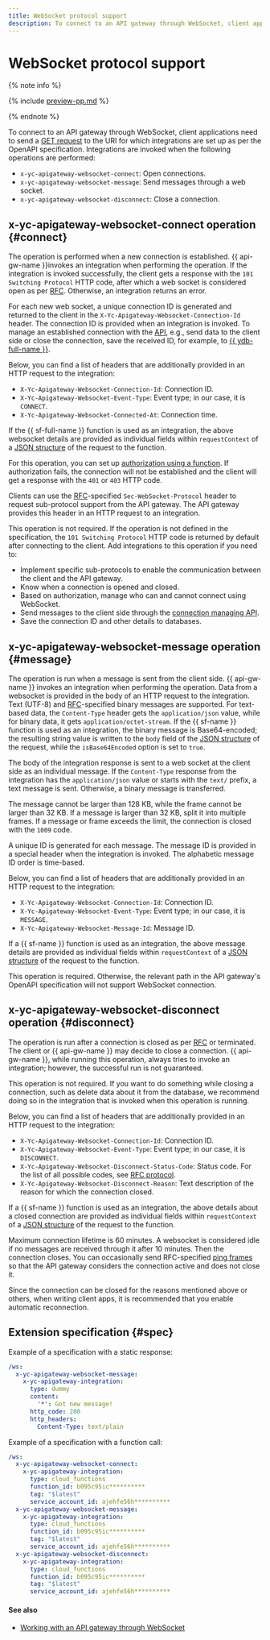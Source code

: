 ```yaml
---
title: WebSocket protocol support
description: To connect to an API gateway through WebSocket, client applications need to send a GET request to the URI for which integrations are set up as per the OpenAPI specification.
---
```


# WebSocket protocol support

{% note info %}

{% include [preview-pp.md](../../../_includes/preview-pp.md) %}

{% endnote %}

To connect to an API gateway through WebSocket, client applications need to send a [GET request](https://www.rfc-editor.org/rfc/rfc6455#section-1.3) to the URI for which integrations are set up as per the OpenAPI specification. Integrations are invoked when the following operations are performed:
* `x-yc-apigateway-websocket-connect`: Open connections.
* `x-yc-apigateway-websocket-message`: Send messages through a web socket.
* `x-yc-apigateway-websocket-disconnect`: Close a connection.

## x-yc-apigateway-websocket-connect operation {#connect}

The operation is performed when a new connection is established. {{ api-gw-name }}invokes an integration when performing the operation. If the integration is invoked successfully, the client gets a response with the `101 Switching Protocol` HTTP code, after which a web socket is considered open as per [RFC](https://www.rfc-editor.org/rfc/rfc6455#page-12). Otherwise, an integration returns an error.

For each new web socket, a unique connection ID is generated and returned to the client in the `X-Yc-Apigateway-Websocket-Connection-Id` header. The connection ID is provided when an integration is invoked. To manage an established connection with the [API](../../api-ref/websocket/authentication.md), e.g., send data to the client side or close the connection, save the received ID, for example, to [{{ ydb-full-name }}](../../../ydb/).

Below, you can find a list of headers that are additionally provided in an HTTP request to the integration:
* `X-Yc-Apigateway-Websocket-Connection-Id`: Connection ID.
* `X-Yc-Apigateway-Websocket-Event-Type`: Event type; in our case, it is `CONNECT`.
* `X-Yc-Apigateway-Websocket-Connected-At`: Connection time.

If the {{ sf-full-name }} function is used as an integration, the above websocket details are provided as individual fields within `requestContext` of a [JSON structure](../../../functions/concepts/function-invoke.md#request) of the request to the function.

For this operation, you can set up [authorization using a function](../extensions/function-authorizer.md). If authorization fails, the connection will not be established and the client will get a response with the `401` or `403` HTTP code.

Clients can use the [RFC](https://www.rfc-editor.org/rfc/rfc6455#page-12)-specified `Sec-WebSocket-Protocol` header to request sub-protocol support from the API gateway. The API gateway provides this header in an HTTP request to an integration.

This operation is not required. If the operation is not defined in the specification, the `101 Switching Protocol` HTTP code is returned by default after connecting to the client. Add integrations to this operation if you need to:
* Implement specific sub-protocols to enable the communication between the client and the API gateway.
* Know when a connection is opened and closed.
* Based on authorization, manage who can and cannot connect using WebSocket.
* Send messages to the client side through the [connection managing API](../../api-ref/websocket/authentication.md).
* Save the connection ID and other details to databases.

## x-yc-apigateway-websocket-message operation {#message}

The operation is run when a message is sent from the client side. {{ api-gw-name }} invokes an integration when performing the operation. Data from a websocket is provided in the body of an HTTP request to the integration. Text (UTF-8) and [RFC](https://www.rfc-editor.org/rfc/rfc6455#section-5.6)-specified binary messages are supported. For text-based data, the `Content-Type` header gets the `application/json` value, while for binary data, it gets `application/octet-stream`. If the {{ sf-name }} function is used as an integration, the binary message is Base64-encoded; the resulting string value is written to the `body` field of the [JSON structure](../../../functions/concepts/function-invoke.md#request) of the request, while the `isBase64Encoded` option is set to `true`.

The body of the integration response is sent to a web socket at the client side as an individual message. If the `Content-Type` response from the integration has the `application/json` value or starts with the `text/` prefix, a text message is sent. Otherwise, a binary message is transferred.

The message cannot be larger than 128 KB, while the frame cannot be larger than 32 KB. If a message is larger than 32 KB, split it into multiple frames. If a message or frame exceeds the limit, the connection is closed with the `1009` code.

A unique ID is generated for each message. The message ID is provided in a special header when the integration is invoked. The alphabetic message ID order is time-based.

Below, you can find a list of headers that are additionally provided in an HTTP request to the integration:
* `X-Yc-Apigateway-Websocket-Connection-Id`: Connection ID.
* `X-Yc-Apigateway-Websocket-Event-Type`: Event type; in our case, it is `MESSAGE`.
* `X-Yc-Apigateway-Websocket-Message-Id`: Message ID.

If a {{ sf-name }} function is used as an integration, the above message details are provided as individual fields within `requestContext` of a [JSON structure](../../../functions/concepts/function-invoke.md#request) of the request to the function.

This operation is required. Otherwise, the relevant path in the API gateway's OpenAPI specification will not support WebSocket connection.

## x-yc-apigateway-websocket-disconnect operation {#disconnect}

The operation is run after a connection is closed as per [RFC](https://www.rfc-editor.org/rfc/rfc6455#section-1.4) or terminated. The client or {{ api-gw-name }} may decide to close a connection. {{ api-gw-name }}, while running this operation, always tries to invoke an integration; however, the successful run is not guaranteed.

This operation is not required. If you want to do something while closing a connection, such as delete data about it from the database, we recommend doing so in the integration that is invoked when this operation is running.

Below, you can find a list of headers that are additionally provided in an HTTP request to the integration:
* `X-Yc-Apigateway-Websocket-Connection-Id`: Connection ID.
* `X-Yc-Apigateway-Websocket-Event-Type`: Event type; in our case, it is `DISCONNECT`.
* `X-Yc-Apigateway-Websocket-Disconnect-Status-Code`: Status code. For the list of all possible codes, see [RFC protocol](https://www.rfc-editor.org/rfc/rfc6455#section-7.4).
* `X-Yc-Apigateway-Websocket-Disconnect-Reason`: Text description of the reason for which the connection closed.

If a {{ sf-name }} function is used as an integration, the above details about a closed connection are provided as individual fields within `requestContext` of a [JSON structure](../../../functions/concepts/function-invoke.md#request) of the request to the function.

Maximum connection lifetime is 60 minutes. A websocket is considered idle if no messages are received through it after 10 minutes. Then the connection closes. You can occasionally send RFC-specified [ping frames](https://www.rfc-editor.org/rfc/rfc6455#section-5.5.2) so that the API gateway considers the connection active and does not close it.

Since the connection can be closed for the reasons mentioned above or others, when writing client apps, it is recommended that you enable automatic reconnection.

## Extension specification {#spec}

Example of a specification with a static response:

```yaml
/ws:
  x-yc-apigateway-websocket-message:
    x-yc-apigateway-integration:
      type: dummy
      content:
        '*': Got new message!
      http_code: 200
      http_headers:
        Content-Type: text/plain
```

Example of a specification with a function call:

```yaml
/ws:
  x-yc-apigateway-websocket-connect:
    x-yc-apigateway-integration:
      type: cloud_functions
      function_id: b095c95ic**********
      tag: "$latest"
      service_account_id: ajehfe56h**********
  x-yc-apigateway-websocket-message:
    x-yc-apigateway-integration:
      type: cloud_functions
      function_id: b095c95ic**********
      tag: "$latest"
      service_account_id: ajehfe56h**********
  x-yc-apigateway-websocket-disconnect:
    x-yc-apigateway-integration:
      type: cloud_functions
      function_id: b095c95ic**********
      tag: "$latest"
      service_account_id: ajehfe56h**********
```

#### See also

* [Working with an API gateway through WebSocket](../../tutorials/api-gw-websocket.md)